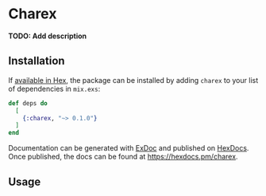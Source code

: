 # Charex

**TODO: Add description**

## Installation

If [available in Hex](https://hex.pm/docs/publish), the package can be installed
by adding `charex` to your list of dependencies in `mix.exs`:

```elixir
def deps do
  [
    {:charex, "~> 0.1.0"}
  ]
end
```

Documentation can be generated with [ExDoc](https://github.com/elixir-lang/ex_doc)
and published on [HexDocs](https://hexdocs.pm). Once published, the docs can
be found at <https://hexdocs.pm/charex>.

## Usage

```elixir

```
